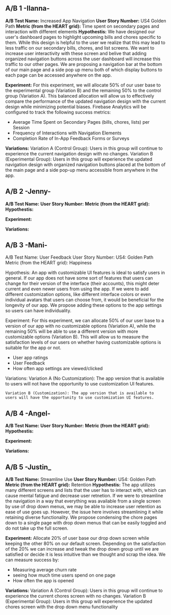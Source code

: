 ## A/B 1 -Ilanna-
**A/B Test Name:** Increased App Navigation
**User Story Number:** US4 Golden Path
**Metric (from the HEART grid):** Time spent on secondary pages and interaction with different elements
**Hypothestis:** We have designed our user's dashboard pages to highlight upcoming bills and chores specific to them. While this design is helpful to the user we realize that this may lead to less traffic on our secondary bills, chores, and list screens. We want to increase user interactivity with these screen and belive that adding organized navigation buttons across the user dashboard will increase this traffic to our other pages. We are proposing a navigation bar at the bottom of our main page and a side pop up menu both of which display buttons to each page can be accessed anywhere on the app.

**Experiment:** For this experiment, we will allocate 50% of our user base to the experimental group (Variation B) and the remaining 50% to the control group (Variation A). This balanced allocation will allow us to effectively compare the performance of the updated navigation design with the current design while minimizing potential biases. Firebase Analytics will be configured to track the following success metrics:
- Average Time Spent on Secondary Pages (bills, chores, lists) per Session
- Frequency of Interactions with Navigation Elements
- Completion Rate of In-App Feedback Forms or Surveys

**Variations:**
Variation A (Control Group): Users in this group will continue to experience the current navigation design with no changes.
Variation B (Experimental Group): Users in this group will experience the updated navigation design with organized navigation buttons placed at the bottom of the main page and a side pop-up menu accessible from anywhere in the app.

## A/B 2 -Jenny-
**A/B Test Name:**
**User Story Number:**
**Metric (from the HEART grid):**
**Hypothestis:**

**Experiment:**

**Variations:**

## A/B 3 -Mani-
A/B Test Name: User Feedback 
User Story Number: US4: Golden Path
Metric (from the HEART grid): Happiness 

Hypothesis: An app with customizable UI features is ideal to satisfy users in general. If our app does not have some sort of features that users can change for their version of the interface (their accounts), this might deter current and even newer users from using the app. If we were to add different customization options, like different interface colors or even individual avatars that users can choose from, it would be beneficial for the longevity of our app. We propose adding these options to the app settings so users can have individuality.

Experiment: For this experiment, we can allocate 50% of our user base to a version of our app with no customizable options (Variation A), while the remaining 50% will be able to use a different version with more customizable options (Variation B). This will allow us to measure the satisfaction levels of our users on whether having customizable options is suitable for the app or not. 

- User app ratings
- User Feedback
- How often app settings are viewed/clicked 

Variations: 
    Variation A (No Customization): The app version that is available to users will not have the opportunity to use customization UI features.

    Variation B (Customization): The app version that is available to users will have the opportunity to use customization UI features.


## A/B 4 -Angel-
**A/B Test Name:** 
**User Story Number:**
**Metric (from the HEART grid):**
**Hypothestis:**

**Experiment:**

**Variations:**

## A/B 5 -Justin_
**A/B Test Name:** Streamline Use
**User Story Number:** US4: Golden Path
**Metric (from the HEART grid):** Retention
**Hypothestis:** The app utilizes many different screens and lists that the user has to interact with, which can cause mental fatigue and decrease user retnetion. If we were to streamline the navigation in a way that everything was available from a single screen by use of drop down menus, we may be able to increase user retention as ease of use goes up. However, the issue here involves streamlining it while retaining diverse functionality. We propose condensing the chore pages down to a single page with drop down menus that can be easily toggled and do not take up the full screen. 

**Experiment:**  Allocate 20% of user base our drop down screen while keeping the other 80% on our default screen. Depending on the satisfaction of the 20% we can increase and tweak the drop down group until we are satisfied or decide it is less intuitive than we thought and scrap the idea. We can measure success by:
- Measuring average churn rate
- seeing how much time users spend on one page
- How often the app is opened

**Variations:** Variation A (Control Group): Users in this group will continue to experience the current chores screen with no changes.
Variation B (Experimental Group): Users in this group will experience the updated chores screen with the drop down menu functionality
